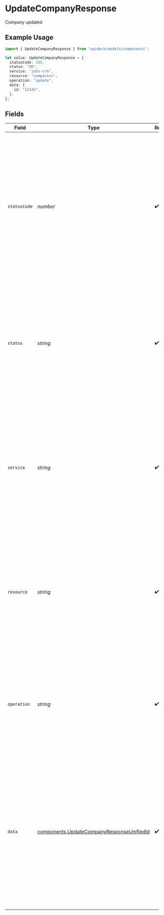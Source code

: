 # UpdateCompanyResponse

Company updated

## Example Usage

```typescript
import { UpdateCompanyResponse } from "apideck/models/components";

let value: UpdateCompanyResponse = {
  statusCode: 200,
  status: "OK",
  service: "zoho-crm",
  resource: "companies",
  operation: "update",
  data: {
    id: "12345",
  },
};
```

## Fields

| Field                                                                                                                                                                                                                                                                                                    | Type                                                                                                                                                                                                                                                                                                     | Required                                                                                                                                                                                                                                                                                                 | Description                                                                                                                                                                                                                                                                                              | Example                                                                                                                                                                                                                                                                                                  |
| -------------------------------------------------------------------------------------------------------------------------------------------------------------------------------------------------------------------------------------------------------------------------------------------------------- | -------------------------------------------------------------------------------------------------------------------------------------------------------------------------------------------------------------------------------------------------------------------------------------------------------- | -------------------------------------------------------------------------------------------------------------------------------------------------------------------------------------------------------------------------------------------------------------------------------------------------------- | -------------------------------------------------------------------------------------------------------------------------------------------------------------------------------------------------------------------------------------------------------------------------------------------------------- | -------------------------------------------------------------------------------------------------------------------------------------------------------------------------------------------------------------------------------------------------------------------------------------------------------- |
| `statusCode`                                                                                                                                                                                                                                                                                             | *number*                                                                                                                                                                                                                                                                                                 | :heavy_check_mark:                                                                                                                                                                                                                                                                                       | The HTTP response status code indicating the result of the PATCH operation. This integer value helps determine if the update was successful (e.g., 200 for success) or if there was an error (e.g., 4xx or 5xx codes). It is crucial for error handling and debugging purposes.                          | 200                                                                                                                                                                                                                                                                                                      |
| `status`                                                                                                                                                                                                                                                                                                 | *string*                                                                                                                                                                                                                                                                                                 | :heavy_check_mark:                                                                                                                                                                                                                                                                                       | A string representation of the HTTP response status, such as 'OK' for a successful update. This provides a human-readable status that complements the status code, offering a quick understanding of the operation's outcome.                                                                            | OK                                                                                                                                                                                                                                                                                                       |
| `service`                                                                                                                                                                                                                                                                                                | *string*                                                                                                                                                                                                                                                                                                 | :heavy_check_mark:                                                                                                                                                                                                                                                                                       | The Apideck ID of the service provider that processed the update request. This string identifies which service within the Apideck ecosystem handled the operation, especially useful when multiple services are integrated.                                                                              | zoho-crm                                                                                                                                                                                                                                                                                                 |
| `resource`                                                                                                                                                                                                                                                                                               | *string*                                                                                                                                                                                                                                                                                                 | :heavy_check_mark:                                                                                                                                                                                                                                                                                       | The name of the unified API resource that was updated, represented as a string. This indicates the specific type of resource affected by the operation, such as 'company', helping developers understand the context of the update.                                                                      | companies                                                                                                                                                                                                                                                                                                |
| `operation`                                                                                                                                                                                                                                                                                              | *string*                                                                                                                                                                                                                                                                                                 | :heavy_check_mark:                                                                                                                                                                                                                                                                                       | A string that specifies the operation performed, in this case, 'update'. This clarifies the action taken on the resource, confirming that the operation was a modification of existing data.                                                                                                             | update                                                                                                                                                                                                                                                                                                   |
| `data`                                                                                                                                                                                                                                                                                                   | [components.UpdateCompanyResponseUnifiedId](../../models/components/updatecompanyresponseunifiedid.md)                                                                                                                                                                                                   | :heavy_check_mark:                                                                                                                                                                                                                                                                                       | This object contains the updated company resource, reflecting the latest changes made to the record. It includes all relevant fields that define the company, ensuring developers have access to the most current data. The structure of this object aligns with the company's schema in the CRM system. |                                                                                                                                                                                                                                                                                                          |